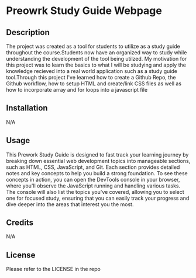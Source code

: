# Preowrk Study Guide Webpage

## Description

 The project was created as a tool for students to utilize as a study guide throughout the course.Students now have an organized way to study while understanding the development of the tool being utilzed. My motivation for this project was to learn the basics to what I will be studying and apply the knowledge recieved into a real world application such as a study guide tool.Through this project I've learned how to create a Github Repo, the Github workflow, how to setup HTML and create/link CSS files as well as how to incorporate array and for loops into a javascript file

## Installation

N/A

## Usage

This Prework Study Guide is designed to fast track your learning journey by breaking down essential web development topics into manageable sections, such as HTML, CSS, JavaScript, and Git. Each section provides detailed notes and key concepts to help you build a strong foundation. To see these concepts in action, you can open the DevTools console in your browser, where you'll observe the JavaScript running and handling various tasks. The console will also list the topics you've covered, allowing you to select one for focused study, ensuring that you can easily track your progress and dive deeper into the areas that interest you the most.

## Credits

N/A

## License

Please refer to the LICENSE in the repo

